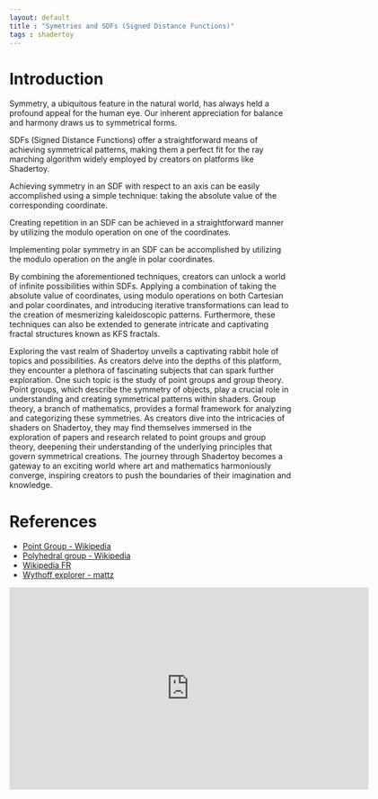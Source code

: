 ```yaml
---
layout: default
title : "Symetries and SDFs (Signed Distance Functions)"
tags : shadertoy
---
```

# Introduction
Symmetry, a ubiquitous feature in the natural world, has always held a profound appeal for the human eye. Our inherent appreciation for balance and harmony draws us to symmetrical forms.

SDFs (Signed Distance Functions) offer a straightforward means of achieving symmetrical patterns, making them a perfect fit for the ray marching algorithm widely employed by creators on platforms like Shadertoy.

Achieving symmetry in an SDF with respect to an axis can be easily accomplished using a simple technique: taking the absolute value of the corresponding coordinate. 

Creating repetition in an SDF can be achieved in a straightforward manner by utilizing the modulo operation on one of the coordinates. 

Implementing polar symmetry in an SDF can be accomplished by utilizing the modulo operation on the angle in polar coordinates. 

By combining the aforementioned techniques, creators can unlock a world of infinite possibilities within SDFs. Applying a combination of taking the absolute value of coordinates, using modulo operations on both Cartesian and polar coordinates, and introducing iterative transformations can lead to the creation of mesmerizing kaleidoscopic patterns. Furthermore, these techniques can also be extended to generate intricate and captivating fractal structures known as KFS fractals. 

Exploring the vast realm of Shadertoy unveils a captivating rabbit hole of topics and possibilities. As creators delve into the depths of this platform, they encounter a plethora of fascinating subjects that can spark further exploration. One such topic is the study of point groups and group theory. Point groups, which describe the symmetry of objects, play a crucial role in understanding and creating symmetrical patterns within shaders. Group theory, a branch of mathematics, provides a formal framework for analyzing and categorizing these symmetries. As creators dive into the intricacies of shaders on Shadertoy, they may find themselves immersed in the exploration of papers and research related to point groups and group theory, deepening their understanding of the underlying principles that govern symmetrical creations. The journey through Shadertoy becomes a gateway to an exciting world where art and mathematics harmoniously converge, inspiring creators to push the boundaries of their imagination and knowledge.

# References

* [Point Group - Wikipedia](https://en.wikipedia.org/wiki/Point_group)
* [Polyhedral group - Wikipedia](https://en.wikipedia.org/wiki/Polyhedral_group)
* [Wikipedia FR](http://wiki.scienceamusante.net/index.php/Groupes_ponctuels_de_sym%C3%A9trie)
* [Wythoff explorer - mattz](https://www.shadertoy.com/view/Md3yRB)

<iframe width="640" height="360" frameborder="0" src="https://www.shadertoy.com/embed/7t2cRd?gui=true&t=10&paused=true&muted=false" allowfullscreen></iframe>

